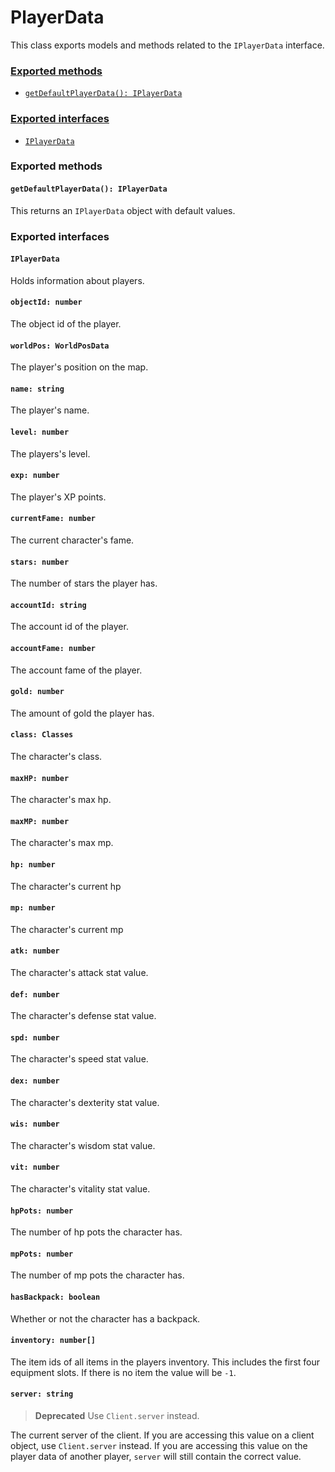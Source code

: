 # PlayerData
This class exports models and methods related to the `IPlayerData` interface.

### [Exported methods](#exported-methods)
 + [`getDefaultPlayerData(): IPlayerData`](#getdefaultplayerdata-iplayerdata)
### [Exported interfaces](#exported-interfaces)
 + [`IPlayerData`](#iplayerdata)


### Exported methods
#### `getDefaultPlayerData(): IPlayerData`
This returns an `IPlayerData` object with default values.

### Exported interfaces
#### `IPlayerData`
Holds information about players.
#### `objectId: number`
The object id of the player.

#### `worldPos: WorldPosData`
The player's position on the map.

#### `name: string`
The player's name.

#### `level: number`
The players's level.

#### `exp: number`
The player's XP points.

#### `currentFame: number`
The current character's fame.

#### `stars: number`
The number of stars the player has.

#### `accountId: string`
The account id of the player.

#### `accountFame: number`
The account fame of the player.

#### `gold: number`
The amount of gold the player has.

#### `class: Classes`
The character's class.

#### `maxHP: number`
The character's max hp.

#### `maxMP: number`
The character's max mp.

#### `hp: number`
The character's current hp

#### `mp: number`
The character's current mp

#### `atk: number`
The character's attack stat value.

#### `def: number`
The character's defense stat value.

#### `spd: number`
The character's speed stat value.

#### `dex: number`
The character's dexterity stat value.

#### `wis: number`
The character's wisdom stat value.

#### `vit: number`
The character's vitality stat value.

#### `hpPots: number`
The number of hp pots the character has.

#### `mpPots: number`
The number of mp pots the character has.

#### `hasBackpack: boolean`
Whether or not the character has a backpack.

#### `inventory: number[]`
The item ids of all items in the players inventory. This includes the first four equipment slots. If there is no item the value will be `-1`.

#### `server: string`
> **Deprecated** Use `Client.server` instead.

The current server of the client. If you are accessing this value on a client object, use `Client.server` instead. If you are accessing this value on the player data of another player, `server` will still contain the correct value.
